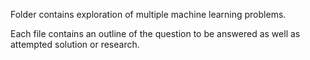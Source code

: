 Folder contains exploration of multiple machine learning problems. 

Each file contains an outline of the question to be answered 
as well as attempted solution or research.
